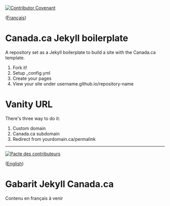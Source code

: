 [![Contributor Covenant](https://img.shields.io/badge/Contributor%20Covenant-v1.4%20adopted-ff69b4.svg)](CODE_OF_CONDUCT.md)

([Français](#Gabarit-Jekyll-Canada.ca))

# Canada.ca Jekyll boilerplate

A repository set as a Jekyll boilerplate to build a site with the Canada.ca template.

1. Fork it!
2. Setup _config.yml
3. Create your pages
4. View your site under username.github.io/repository-name

# Vanity URL

There's three way to do it:

1. Custom domain
2. Canada.ca subdomain
3. Redirect from yourdomain.ca/permalink

______________________

[![Pacte des contributeurs](https://img.shields.io/badge/Pacte%20des%20contributeurs-v1.4%20adoptée-ff69b4.svg)](CODE_OF_CONDUCT.md)

([English](#Canada.ca-Jekyll-boilerplate))

# Gabarit Jekyll Canada.ca

Contenu en français à venir
